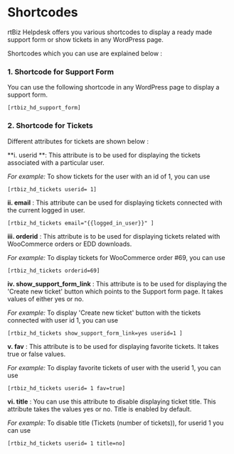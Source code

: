 # Shortcodes

rtBiz Helpdesk offers you various shortcodes to display a ready made  support form or show tickets in any WordPress page.

Shortcodes which you can use are explained below :


### 1. Shortcode for Support Form

You can use the following shortcode in any WordPress page to display a support form.

```
[rtbiz_hd_support_form]
```
### 2. Shortcode for Tickets

Different attributes for tickets are shown below :

**i. userid **: This attribute is to be used for displaying the tickets associated with a particular user.

*For example:* To show tickets for the user with an id of 1, you can use

``` [rtbiz_hd_tickets userid= 1] ```

**ii. email** : This attribute can be used for displaying tickets connected with the current logged in user.

```[rtbiz_hd_tickets email="{{logged_in_user}}" ]```

**iii. orderid** : This attribute is to be used for displaying tickets related with WooCommerce orders or EDD downloads.

 *For example:* To display tickets for WooCommerce order #69, you can use

```[rtbiz_hd_tickets orderid=69]```

**iv. show_support_form_link** : This attribute is to be used for displaying the 'Create new ticket' button which points to the Support form page. It takes values of either yes or no.

*For example:* To display 'Create new ticket' button with the tickets connected with user id 1, you can use

```[rtbiz_hd_tickets show_support_form_link=yes userid=1 ] ```

**v. fav** : This attribute is to be used for displaying favorite tickets. It takes true or false values.

*For example:* To display favorite tickets of user with the userid 1, you can use

```[rtbiz_hd_tickets userid= 1 fav=true]```


**vi. title** : You can use this attribute to disable displaying ticket title. This attribute takes the values yes or no. Title is enabled by default.

*For example:* To disable title (Tickets (number of tickets)), for userid 1 you can use

```[rtbiz_hd_tickets userid= 1 title=no]```



